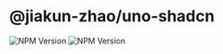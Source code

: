 # @jiakun-zhao/uno-shadcn

![NPM Version](https://img.shields.io/npm/v/@jiakun-zhao/uno-shadcn?labelColor=%23000&color=%23954)
![NPM Version](https://img.shields.io/npm/l/@jiakun-zhao/uno-shadcn?labelColor=%23000&color=%23954)

